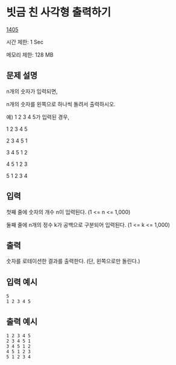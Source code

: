 # 빗금 친 사각형 출력하기

[1405](http://codeup.kr/problem.php?id=1405)

시간 제한: 1 Sec 

메모리 제한: 128 MB



## 문제 설명

n개의 숫자가 입력되면,

n개의 숫자를 왼쪽으로 하나씩 돌려서 출력하시오.

예) 1 2 3 4 5가 입력된 경우,

1 2 3 4 5

2 3 4 5 1

3 4 5 1 2

4 5 1 2 3

5 1 2 3 4



## 입력

첫째 줄에 숫자의 개수 n이 입력된다. (1 <= n <= 1,000)

둘째 줄에 n개의 정수 k가 공백으로 구분되어 입력된다. (1 <= k <= 1,000)



## 출력

숫자를 로테이션한 결과를 출력한다. (단, 왼쪽으로만 돌린다.)



## 입력 예시

```
5
1 2 3 4 5
```



## 출력 예시

```
1 2 3 4 5
2 3 4 5 1
3 4 5 1 2
4 5 1 2 3
5 1 2 3 4
```